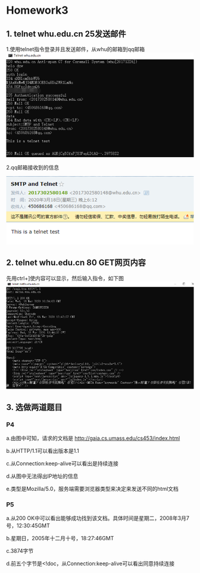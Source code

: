 # Homework3

## 1. telnet whu.edu.cn 25发送邮件
1.使用telnet指令登录并且发送邮件，从whu的邮箱到qq邮箱
![](https://github.com/dubaodan/-/blob/master/homework3/1.png)

2.qq邮箱接收到的信息

![](https://github.com/dubaodan/-/blob/master/homework3/2.png)
## 2. telnet whu.edu.cn 80 GET网页内容
先用ctrl+]使内容可以显示，然后输入指令，如下图
![](https://github.com/dubaodan/-/blob/master/homework3/3.png)


## 3. 选做两道题目
### P4
a.由图中可知，请求的文档是 http://gaia.cs.umass.edu/cs453/index.html

b.从HTTP/1.1可以看出版本是1.1

c.从Connection:keep-alive可以看出是持续连接

d.从图中无法得出IP地址的信息

e.类型是Mozilla/5.0，服务端需要浏览器类型来决定来发送不同的html文档
### P5
a.从200 OK中可以看出能够成功找到该文档。具体时间是星期二，2008年3月7号，12:30:45GMT

b.星期日，2005年十二月十号，18:27:46GMT

c.3874字节

d.前五个字节是<!doc，从Connection:keep-alive可以看出同意持续连接

